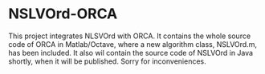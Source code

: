 # NSLVOrd-ORCA
This project integrates NLSVOrd with ORCA. It contains the whole source code of ORCA in Matlab/Octave, where a new algorithm class, NSLVOrd.m, has been included. It also wil contain the source code of NSLVOrd in Java shortly, when it will be published. Sorry for  inconveniences.
